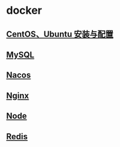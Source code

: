 # docker

## [CentOS、Ubuntu 安装与配置](./Install-Configure.md)

## [MySQL](./MySQL.md)

## [Nacos](./Nacos.md)

## [Nginx](./Nginx.md)

## [Node](./Node.md)

## [Redis](./Redis.md)
